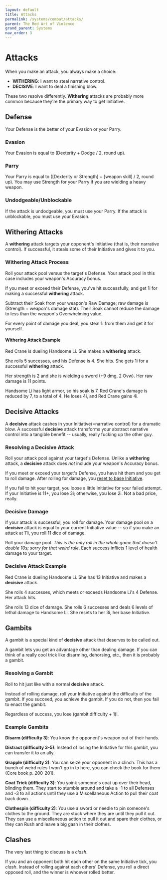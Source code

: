 ```yaml
---
layout: default
title: Attacks
permalink: /systems/combat/attacks/
parent: The Red Art of Violence
grand_parent: Systems
nav_order: 3
---
```


# Attacks

When you make an attack, you always make a choice:

- **WITHERING**: I want to steal narrative control.
- **DECISIVE**: I want to deal a finishing blow.

These two resolve differently. **Withering** attacks are probably more common
because they're the primary way to get Initiative.

## Defense

Your Defense is the better of your Evasion or your Parry.

### Evasion

Your Evasion is equal to (Dexterity + Dodge / 2, round up).

### Parry

Your Parry is equal to ([Dexterity or Strength] + [weapon skill] / 2, round up).
You may use Strength for your Parry if you are wielding a heavy weapon.

### Undodgeable/Unblockable

If the attack is undodgeable, you must use your Parry. If the attack is
unblockable, you must use your Evasion.

## **Withering** Attacks

A **withering** attack targets your opponent's Initiative (that is, their
narrative control). If successful, it steals some of their Initiative and gives
it to you.

### **Withering** Attack Process

Roll your attack pool versus the target's Defense. Your attack pool in this case
includes your weapon's Accuracy bonus.

If you meet or exceed their Defense, you've hit successfully, and get 1i for
making a successful **withering** attack.

Subtract their Soak from your weapon's Raw Damage; raw damage is (Strength +
weapon's damage stat). Their Soak cannot reduce the damage to less than the
weapon's Overwhelming value.

For every point of damage you deal, you steal 1i from them and get it for
yourself.

#### **Withering** Attack Example

Red Crane is dueling Handsome Li. She makes a **withering** attack.

She rolls 5 successes, and his Defense is 4. She hits. She gets 1i for a
successful **withering** attack.

Her strength is 2 and she is wielding a sword (+9 dmg, 2 Ovw). Her raw damage is
11 points.

Handsome Li has light armor, so his soak is 7. Red Crane's damage is reduced by
7, to a total of 4. He loses 4i, and Red Crane gains 4i.

## Decisive Attacks

A **decisive** attack cashes in your Initiative(=narrative control) for a
dramatic blow. A successful **decisive** attack transforms your abstract
narrative control into a tangible benefit -- usually, really fucking up the
other guy.

### Resolving a **Decisive** Attack

Roll your attack pool against your target's Defense. Unlike a **withering**
attack, a **decisive** attack does _not_ include your weapon's Accuracy bonus.

If you meet or exceed your target's Defense, you have hit them and you get to
roll damage. After rolling for damage, you
[reset to base Initiative](/venture/systems/combat/initiative#base-initiative).

If you fail to hit your target, you loose a little Initiative for your failed
attempt. If your Initiative is 11+, you lose 3i; otherwise, you lose 2i. Not a
bad price, really.

### **Decisive** Damage

If your attack is successful, you roll for damage. Your damage pool on a
**decisive** attack is equal to your current Initiative value -- so if you make
an attack at 11i, you roll 11 dice of damage.

Roll your damage pool. _This is the only roll in the whole game that doesn't_
_double 10s; sorry for that weird rule_. Each success inflicts 1 level of health
damage to your target.

### **Decisive** Attack Example

Red Crane is dueling Handsome Li. She has 13 Initiative and makes a **decisive**
attack.

She rolls 4 successes, which meets or exceeds Handsome Li's 4 Defense. Her
attack hits.

She rolls 13 dice of damage. She rolls 6 successes and deals 6 levels of lethal
damage to Handsome Li. She resets to her 3i, her base Initiative.

## Gambits

A gambit is a special kind of **decisive** attack that deserves to be called
out.

A gambit lets you get an advantage other than dealing damage. If you can think
of a really cool trick like disarming, dehorsing, etc., then it is probably a
gambit.

### Resolving a Gambit

Roll to hit just like with a normal **decisive** attack.

Instead of rolling damage, roll your Initiative against the difficulty of the
gambit. If you succeed, you achieve the gambit. If you do not, then you fail
to enact the gambit.

Regardless of success, you lose (gambit difficulty + 1)i.

### Example Gambits

**Disarm (difficulty 3)**: You know the opponent's weapon out of their hands.

**Distract (difficulty 3-5)**: Instead of losing the Initiative for this gambit,
you can transfer it to an ally.

**Grapple (difficulty 2)**: You can seize your opponent in a clinch. This has a
bunch of weird rules I won't go in to here, you can check the book for them
(Core book p. 200-201).

**Coat Trick (difficulty 3)**: You yoink someone's coat up over their head,
blinding them. They start to stumble around and take a -1 to all Defenses and
-3 to all actions until they use a Miscellaneous Action to pull their coat back
down.

**Clothespin (difficulty 2)**: You use a sword or needle to pin someone's
clothes to the ground. They are stuck where they are until they pull it out.
They can use a miscellaneous action to pull it out and spare their clothes, or
they can Rush and leave a big gash in their clothes.

## Clashes

The very last thing to discuss is a _clash_.

If you and an opponent both hit each other on the same Initiative tick, you
_clash_. Instead of rolling against each others' Defense, you roll a direct
opposed roll, and the winner is whoever rolled better.
